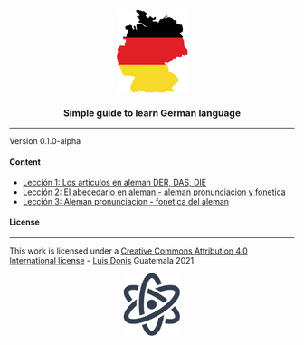 <p align="center">
    <img width="125" alt="Germany country flag" src="./resources/images/germany-country.svg" />
</p>

<h3 align="center">Simple guide to learn German language</h3>

<hr/>

Version 0.1.0-alpha


#### Content
* [Lección 1: Los articulos en aleman DER, DAS, DIE](./docs/week-01.md#articulos-determinados)
* [Lección 2: El abecedario en aleman - aleman pronunciacion y fonetica](./docs/week-01.md#das-deutsche-alphabet)
* [Lección 3: Aleman pronunciacion - fonetica del aleman](./docs/week-01.md#los-numeros-en-alemán )



#### License
-------

This work is licensed under a [Creative Commons Attribution 4.0 International license](https://creativecommons.org/licenses/by/4.0/) - [Luis Donis](https://www.ldonis.com) Guatemala 2021

<p align="center">
    <img width="100" alt="Luis Donis logo" src="./resources/images/ldonis-logo.svg" />
</p>